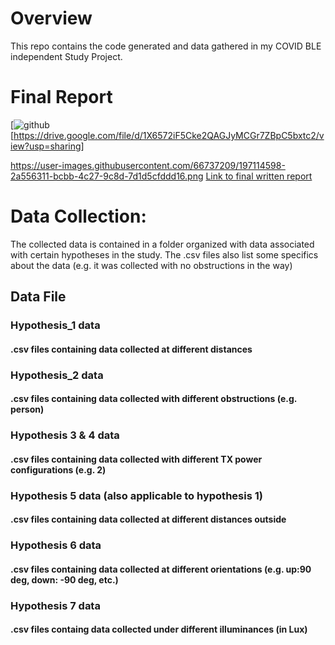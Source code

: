 # Overview
This repo contains the code generated and data gathered in my COVID BLE independent Study Project. 

# Final Report
[![github](https://i.ibb.co/8DbpZpq/Screenshot-2022-10-21-005854.png)[https://drive.google.com/file/d/1X6572iF5Cke2QAGJyMCGr7ZBpC5bxtc2/view?usp=sharing]


https://user-images.githubusercontent.com/66737209/197114598-2a556311-bcbb-4c27-9c8d-7d1d5cfddd16.png
<a href="https://drive.google.com/file/d/1X6572iF5Cke2QAGJyMCGr7ZBpC5bxtc2/view?usp=sharing" target="_blank">Link to final written report</a>

# Data Collection:
The collected data is contained in a folder organized with  data associated with certain hypotheses in the study. 
The .csv files also list some specifics about the data (e.g. it was collected with no obstructions in the way)

## Data File
### Hypothesis_1 data
#### .csv files containing data collected at different distances
### Hypothesis_2 data
#### .csv files containing data collected with different obstructions (e.g. person)
### Hypothesis 3 & 4 data
#### .csv files containing data collected with different TX power configurations (e.g. 2)
### Hypothesis 5 data (also applicable to hypothesis 1)
#### .csv files containing data collected at different distances outside
### Hypothesis 6 data
#### .csv files containing data collected at different orientations (e.g. up:90 deg, down: -90 deg, etc.)
### Hypothesis 7 data
#### .csv files containg data collected under different illuminances (in Lux)
